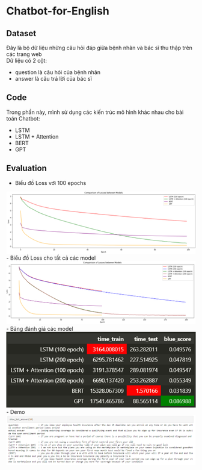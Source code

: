 # Chatbot-for-English
## Dataset
Đây là bộ dữ liệu những câu hỏi đáp giữa bệnh nhân và bác sĩ thu thập trên các trang web  
Dữ liệu có 2 cột:  
- question là câu hỏi của bệnh nhân
- answer là câu trả lời của bác sĩ
## Code
Trong phần này, mình sử dụng các kiến trúc mô hình khác nhau cho bài toán Chatbot:  
- LSTM
- LSTM + Attention
- BERT
- GPT
## Evaluation
- Biểu đồ Loss với 100 epochs
<img src='img/loss 100.PNG'>
- Biểu đồ Loss cho tất cả các model
<img src='img/loss all.PNG'>
- Bảng đánh giá các model
<img src='img/time_train, time_test, blue_score.PNG'>
- Demo
<img src='img/demo.PNG'>
